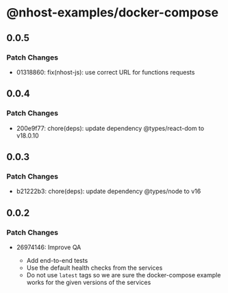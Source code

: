 # @nhost-examples/docker-compose

## 0.0.5

### Patch Changes

- 01318860: fix(nhost-js): use correct URL for functions requests

## 0.0.4

### Patch Changes

- 200e9f77: chore(deps): update dependency @types/react-dom to v18.0.10

## 0.0.3

### Patch Changes

- b21222b3: chore(deps): update dependency @types/node to v16

## 0.0.2

### Patch Changes

- 26974146: Improve QA

  - Add end-to-end tests
  - Use the default health checks from the services
  - Do not use `latest` tags so we are sure the docker-compose example works for the given versions of the services
